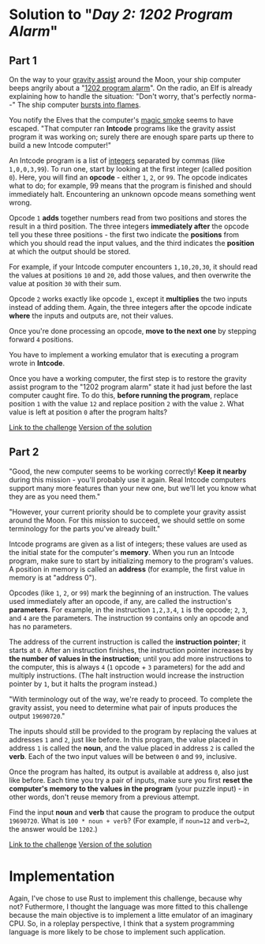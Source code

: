 # Solution to "_Day 2: 1202 Program Alarm_"

## Part 1

On the way to your [gravity assist](https://en.wikipedia.org/wiki/Gravity_assist) around 
the Moon, your ship computer beeps angrily about a "[1202 program alarm](https://www.hq.nasa.gov/alsj/a11/a11.landing.html#1023832)". 
On the radio, an Elf is already explaining how to handle the situation: "Don't worry, that's perfectly norma--" 
The ship computer [bursts into flames](https://en.wikipedia.org/wiki/Halt_and_Catch_Fire).

You notify the Elves that the computer's [magic smoke](https://en.wikipedia.org/wiki/Magic_smoke) 
seems to have escaped. "That computer ran **Intcode** programs like the gravity assist program 
it was working on; surely there are enough spare parts up there to build a new Intcode computer!"

An Intcode program is a list of [integers](https://en.wikipedia.org/wiki/Integer) separated by 
commas (like `1,0,0,3,99`). To run one, start by looking at the first integer (called position `0`). 
Here, you will find an **opcode** - either `1`, `2`, or `99`. The opcode indicates what to do; for example, 
99 means that the program is finished and should immediately halt. Encountering an unknown opcode 
means something went wrong.

Opcode `1` **adds** together numbers read from two positions and stores the result in a third 
position. The three integers **immediately after** the opcode tell you these three positions - the 
first two indicate the **positions** from which you should read the input values, and the third indicates 
the **position** at which the output should be stored.

For example, if your Intcode computer encounters `1,10,20,30`, it should read the values at positions 
`10` and `20`, add those values, and then overwrite the value at position `30` with their sum.

Opcode `2` works exactly like opcode `1`, except it **multiplies** the two inputs instead of adding them. 
Again, the three integers after the opcode indicate **where** the inputs and outputs are, not their values.

Once you're done processing an opcode, **move to the next one** by stepping forward `4` positions.

You have to implement a working emulator that is executing a program wrote in **Intcode**.

Once you have a working computer, the first step is to restore the gravity assist program to the "1202 program alarm" 
state it had just before the last computer caught fire. To do this, **before running the program**, replace position `1` with 
the value `12` and replace position `2` with the value `2`. What value is left at position `0` after the program halts?

[Link to the challenge](https://adventofcode.com/2019/day/2)
[Version of the solution](https://github.com/rigma/adventofcode/tree/609c385eb86cff52c4c0f964faba2acc847cb01b)

## Part 2

"Good, the new computer seems to be working correctly! **Keep it nearby** during this mission - you'll probably use it 
again. Real Intcode computers support many more features than your new one, but we'll let you know what they are as 
you need them."

"However, your current priority should be to complete your gravity assist around the Moon. For this mission to succeed, 
we should settle on some terminology for the parts you've already built."

Intcode programs are given as a list of integers; these values are used as the initial state for the computer's **memory**. 
When you run an Intcode program, make sure to start by initializing memory to the program's values. A position in memory 
is called an **address** (for example, the first value in memory is at "address 0").

Opcodes (like `1`, `2`, or `99`) mark the beginning of an instruction. The values used immediately after an opcode, if any, 
are called the instruction's **parameters**. For example, in the instruction `1,2,3,4`, `1` is the opcode; `2`, `3`, and `4` 
are the parameters. The instruction `99` contains only an opcode and has no parameters.

The address of the current instruction is called the **instruction pointer**; it starts at `0`. After an instruction finishes, 
the instruction pointer increases by **the number of values in the instruction**; until you add more instructions to the computer, 
this is always `4` (`1` opcode + `3` parameters) for the add and multiply instructions. (The halt instruction would increase the 
instruction pointer by `1`, but it halts the program instead.)

"With terminology out of the way, we're ready to proceed. To complete the gravity assist, you need to determine what pair of 
inputs produces the output `19690720`."

The inputs should still be provided to the program by replacing the values at addresses `1` and `2`, just like before. In this program, 
the value placed in address `1` is called the **noun**, and the value placed in address `2` is called the **verb**. Each of the two input values 
will be between `0` and `99`, inclusive.

Once the program has halted, its output is available at address `0`, also just like before. Each time you try a pair of inputs, make 
sure you first **reset the computer's memory to the values in the program** (your puzzle input) - in other words, don't reuse memory 
from a previous attempt.

Find the input **noun** and **verb** that cause the program to produce the output `19690720`. What is `100 * noun + verb`? (For example, if 
`noun=12` and `verb=2`, the answer would be `1202`.)

[Link to the challenge](https://adventofcode.com/2019/day/2#part2)
[Version of the solution](https://github.com/rigma/adventofcode/tree/178f9053d7e296a5be6ee795d5864178c334207a)

# Implementation

Again, I've chose to use Rust to implement this challenge, because why not? Futhermore, I thought the language was more fitted to this
challenge because the main objective is to implement a litte emulator of an imaginary CPU. So, in a roleplay perspective, I think that
a system programming language is more likely to be chose to implement such application.
